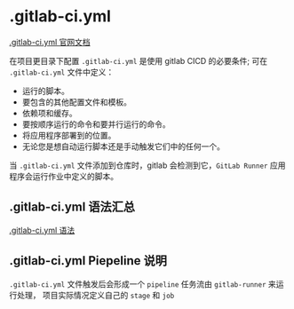 # .gitlab-ci.yml  

[.gitlab-ci.yml 官网文档](https://docs.gitlab.cn/jh/ci/yaml/gitlab_ci_yaml.html) 

在项目更目录下配置 `.gitlab-ci.yml` 是使用 gitlab CICD 的必要条件; 
可在 `.gitlab-ci.yml` 文件中定义： 

+ 运行的脚本。
+ 要包含的其他配置文件和模板。
+ 依赖项和缓存。
+ 要按顺序运行的命令和要并行运行的命令。
+ 将应用程序部署到的位置。
+ 无论您是想自动运行脚本还是手动触发它们中的任何一个。

当 `.gitlab-ci.yml` 文件添加到仓库时，gitlab 会检测到它，`GitLab Runner` 应用程序会运行作业中定义的脚本。

## .gitlab-ci.yml 语法汇总
[.gitlab-ci.yml 语法](https://docs.gitlab.cn/jh/ci/yaml/) 

## .gitlab-ci.yml Piepeline 说明  
`.gitlab-ci.yml` 文件触发后会形成一个 `pipeline` 任务流由 `gitlab-runner` 来运行处理， 项目实际情况定义自己的 `stage` 和 `job` 

